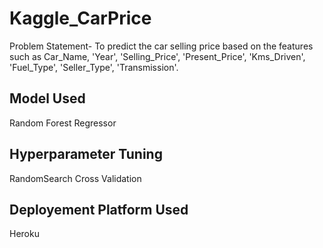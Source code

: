 # Kaggle_CarPrice

Problem Statement- To predict the car selling price based on the features such as Car_Name, 'Year', 'Selling_Price', 'Present_Price', 'Kms_Driven',
       'Fuel_Type', 'Seller_Type', 'Transmission'.
       
## Model Used 
Random Forest Regressor

## Hyperparameter Tuning
RandomSearch Cross Validation

## Deployement Platform Used 
Heroku

